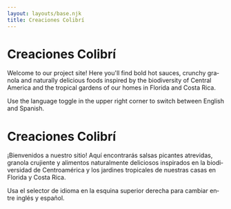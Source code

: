 ```yaml
---
layout: layouts/base.njk
title: Creaciones Colibrí
---
```


<!-- English content -->
<div lang="en">
  <h1>Creaciones Colibrí</h1>
  <p>
    Welcome to our project site! Here you'll find bold hot sauces, crunchy granola and
    naturally delicious foods inspired by the biodiversity of Central America and the
    tropical gardens of our homes in Florida and Costa Rica.
  </p>
  <p>
    Use the language toggle in the upper right corner to switch between English and Spanish.
  </p>
</div>

<!-- Spanish content -->
<div lang="es">
  <h1>Creaciones Colibrí</h1>
  <p>
    ¡Bienvenidos a nuestro sitio! Aquí encontrarás salsas picantes atrevidas, granola
    crujiente y alimentos naturalmente deliciosos inspirados en la biodiversidad de
    Centroamérica y los jardines tropicales de nuestras casas en Florida y Costa Rica.
  </p>
  <p>
    Usa el selector de idioma en la esquina superior derecha para cambiar entre inglés y español.
  </p>
</div>